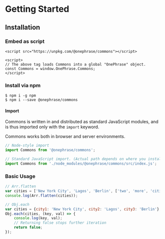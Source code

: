 # Getting Started

## Installation

### Embed as script

```markup
<script src="https://unpkg.com/@onephrase/commons"></script>

<script>
// The above tag loads Commons into a global "OnePhrase" object.
const Commons = window.OnePhrase.Commons;
</script>
```

### Install via npm

```text
$ npm i -g npm
$ npm i --save @onephrase/commons
```

#### Import

Commons is written in and distributed as standard JavaScript modules, and is thus imported only with the `import` keyword.

Commons works both in browser and server environments.

```javascript
// Node-style import
import Commons from '@onephrase/commons';

// Standard JavaScript import. (Actual path depends on where you installed Commons to.)
import Commons from './node_modules/@onephrase/commons/src/index.js';
```

### Basic Usage

```javascript
// Arr.flatten
var cities = ['New York City', 'Lagos', 'Berlin', ['two', 'more', 'cities'],];
console.log(Arr.flatten(cities));
```

```javascript
// Obj.each
var cities = {city1: 'New York City', city2: 'Lagos', city3: 'Berlin'};
Obj.each(cities, (key, val) => {
    console.log(key, val);
    // Returning false stops further iteration
    return false;
});
```

